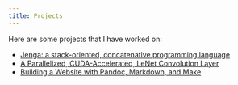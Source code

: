 ```yaml
---
title: Projects
---
```


Here are some projects that I have worked on:

- [Jenga: a stack-oriented, concatenative programming language](./jenga-programming-language.html)
- [A Parallelized, CUDA-Accelerated, LeNet Convolution Layer](./parallelizing-convolution.html)
- [Building a Website with Pandoc, Markdown, and Make](./building-a-website.html)
